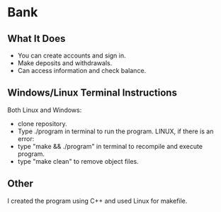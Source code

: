 # Bank

## What It Does
* You can create accounts and sign in.<br>
* Make deposits and withdrawals.<br>
* Can access information and check balance.<br>

## Windows/Linux Terminal Instructions
Both Linux and Windows:
* clone repository.<br>
* Type ./program in terminal to run the program.
LINUX, if there is an error:
* type "make && ./program" in terminal to recompile and execute program.<br>
* type "make clean" to remove object files.<br>

## Other
I created the program using C++ and used Linux for makefile.
